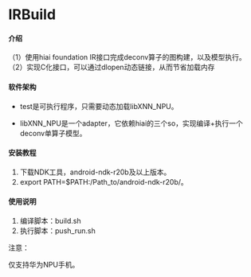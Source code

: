 # IRBuild

#### 介绍
（1）使用hiai foundation IR接口完成deconv算子的图构建，以及模型执行。
（2）实现C化接口，可以通过dlopen动态链接，从而节省加载内存

#### 软件架构
- test是可执行程序，只需要动态加载libXNN_NPU。

- libXNN_NPU是一个adapter，它依赖hiai的三个so，实现编译+执行一个deconv单算子模型。


#### 安装教程

1. 下载NDK工具，android-ndk-r20b及以上版本。
2. export PATH=$PATH:/Path_to/android-ndk-r20b/。

#### 使用说明

1.  编译脚本：build.sh
2.  执行脚本：push_run.sh

注意：

仅支持华为NPU手机。


